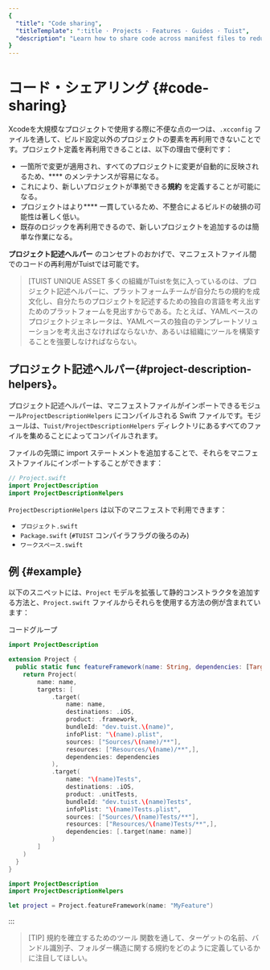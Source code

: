 ```yaml
---
{
  "title": "Code sharing",
  "titleTemplate": ":title · Projects · Features · Guides · Tuist",
  "description": "Learn how to share code across manifest files to reduce duplications and ensure consistency"
}
---
```

# コード・シェアリング {#code-sharing}

Xcodeを大規模なプロジェクトで使用する際に不便な点の一つは、`.xcconfig`
ファイルを通して、ビルド設定以外のプロジェクトの要素を再利用できないことです。プロジェクト定義を再利用できることは、以下の理由で便利です：

- 一箇所で変更が適用され、すべてのプロジェクトに変更が自動的に反映されるため、**** のメンテナンスが容易になる。
- これにより、新しいプロジェクトが準拠できる**規約** を定義することが可能になる。
- プロジェクトはより**** 一貫しているため、不整合によるビルドの破損の可能性は著しく低い。
- 既存のロジックを再利用できるので、新しいプロジェクトを追加するのは簡単な作業になる。

**プロジェクト記述ヘルパー** のコンセプトのおかげで、マニフェストファイル間でのコードの再利用がTuistでは可能です。

> [TUIST UNIQUE ASSET
> 多くの組織がTuistを気に入っているのは、プロジェクト記述ヘルパーに、プラットフォームチームが自分たちの規約を成文化し、自分たちのプロジェクトを記述するための独自の言語を考え出すためのプラットフォームを見出すからである。たとえば、YAMLベースのプロジェクトジェネレータは、YAMLベースの独自のテンプレートソリューションを考え出さなければならないか、あるいは組織にツールを構築することを強要しなければならない。

## プロジェクト記述ヘルパー{#project-description-helpers}。

プロジェクト記述ヘルパーは、マニフェストファイルがインポートできるモジュール`ProjectDescriptionHelpers` にコンパイルされる
Swift ファイルです。モジュールは、`Tuist/ProjectDescriptionHelpers`
ディレクトリにあるすべてのファイルを集めることによってコンパイルされます。

ファイルの先頭に import ステートメントを追加することで、それらをマニフェストファイルにインポートすることができます：

```swift
// Project.swift
import ProjectDescription
import ProjectDescriptionHelpers
```

`ProjectDescriptionHelpers` は以下のマニフェストで利用できます：
- `プロジェクト.swift`
- `Package.swift` (`#TUIST` コンパイラフラグの後ろのみ)
- `ワークスペース.swift`

## 例 {#example}

以下のスニペットには、`Project` モデルを拡張して静的コンストラクタを追加する方法と、`Project.swift`
ファイルからそれらを使用する方法の例が含まれています：

コードグループ
```swift [Tuist/Project+Templates.swift]
import ProjectDescription

extension Project {
  public static func featureFramework(name: String, dependencies: [TargetDependency] = []) -> Project {
    return Project(
        name: name,
        targets: [
            .target(
                name: name,
                destinations: .iOS,
                product: .framework,
                bundleId: "dev.tuist.\(name)",
                infoPlist: "\(name).plist",
                sources: ["Sources/\(name)/**"],
                resources: ["Resources/\(name)/**",],
                dependencies: dependencies
            ),
            .target(
                name: "\(name)Tests",
                destinations: .iOS,
                product: .unitTests,
                bundleId: "dev.tuist.\(name)Tests",
                infoPlist: "\(name)Tests.plist",
                sources: ["Sources/\(name)Tests/**"],
                resources: ["Resources/\(name)Tests/**",],
                dependencies: [.target(name: name)]
            )
        ]
    )
  }
}
```

```swift {2} [Project.swift]
import ProjectDescription
import ProjectDescriptionHelpers

let project = Project.featureFramework(name: "MyFeature")
```
:::

> [TIP] 規約を確立するためのツール
> 関数を通して、ターゲットの名前、バンドル識別子、フォルダー構造に関する規約をどのように定義しているかに注目してほしい。
